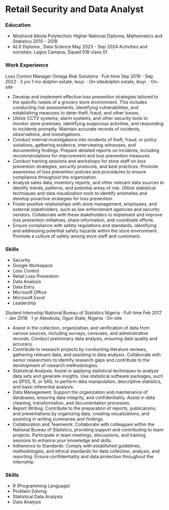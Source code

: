 # Retail Security and Data Analyst

### Education 
- Moshood Abiola Polytechnic 
Higher National Diploma, Mathematics and Statistics
2015 - 2018
- ALX
Diploma , Data Science
May 2023 - Sep 2024
Activities and societies: Lagos Campus; Squad 018 class 01

### Work Experience
Loss Control Manager
Omega Risk Solutions · Full-time
Sep 2019 - Sep 2022 · 3 yrs 1 mo
dolphin estate, ikoyi. · On-sitedolphin estate, ikoyi. · On-site
- Develop and implement effective loss prevention strategies tailored to the specific needs of a grocery store environment. This includes conducting risk assessments, identifying vulnerabilities, and establishing measures to deter theft, fraud, and other losses.
- Utilize CCTV systems, alarm systems, and other security tools to monitor store premises, identifying suspicious activities, and responding to incidents promptly. Maintain accurate records of incidents, observations, and investigations.
- Conduct internal investigations into incidents of theft, fraud, or policy violations, gathering evidence, interviewing witnesses, and documenting findings. Prepare detailed reports on incidents, including recommendations for improvement and loss prevention measures.
- Conduct training sessions and workshops for store staff on loss prevention strategies, security protocols, and best practices. Promote awareness of loss prevention policies and procedures to ensure compliance throughout the organization.
- Analyze sales data, inventory reports, and other relevant data sources to identify trends, patterns, and potential areas of risk. Utilize statistical techniques and data visualization tools to identify anomalies and develop proactive strategies for loss prevention.
- Foster positive relationships with store management, employees, and external stakeholders, such as law enforcement agencies and security vendors. Collaborate with these stakeholders to implement and improve loss prevention initiatives, share information, and coordinate efforts.
- Ensure compliance with safety regulations and standards, identifying and addressing potential safety hazards within the store environment. Promote a culture of safety among store staff and customers.

### Skills 
- Security
- Google Workspace
- Loss Control
- Retail Loss Prevention
- Data Analysis
- Data Entry
- Microsoft Office
- Microsoft Excel
- Leadership

Student Internship
National Bureau of Statistics Nigeria · Full-time
Feb 2017 - Jan 2018 · 1 yr
Abeokuta, Ogun State, Nigeria · On-site
- Assist in the collection, organization, and verification of data from various sources, including surveys, censuses, and administrative records. Conduct preliminary data analysis, ensuring data quality and accuracy.
- Contribute to research projects by conducting literature reviews, gathering relevant data, and assisting in data analysis. Collaborate with senior researchers to identify research gaps and contribute to the development of research methodologies.
- Statistical Analysis: Assist in applying statistical techniques to analyze data sets and generate insights. Use statistical software packages, such as SPSS, R, or SAS, to perform data manipulation, descriptive statistics, and basic inferential analysis.
- Data Management: Support the organization and maintenance of databases, ensuring data integrity, and confidentiality. Assist in data cleaning, transformation, and documentation processes.
- Report Writing: Contribute to the preparation of reports, publications, and presentations by organizing data, creating visualizations, and assisting in writing summaries and findings.
- Collaboration and Teamwork: Collaborate with colleagues within the National Bureau of Statistics, providing support and contributing to team projects. Participate in team meetings, discussions, and training sessions to enhance your knowledge and skills.
- Adherence to Standards: Comply with established guidelines, methodologies, and ethical standards for data collection, analysis, and reporting. Ensure confidentiality and data protection throughout the internship.

### Skills 
- R (Programming Language)
- Problem Solving
- Statistical Data Analysis
- Data Analysis
